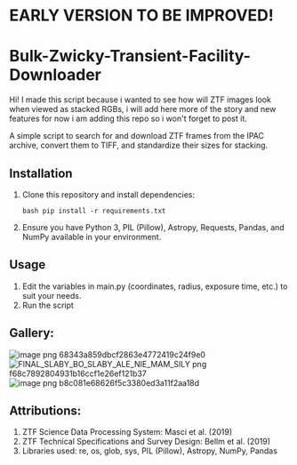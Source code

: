# EARLY VERSION TO BE IMPROVED! 
# Bulk-Zwicky-Transient-Facility-Downloader

Hi! I made this script because i wanted to see how will ZTF images look when viewed as stacked RGBs, i will add here more of the story and new features for now i am adding this repo so i won't forget to post it.

A simple script to search for and download ZTF frames from the IPAC archive, convert them to TIFF, and standardize their sizes for stacking.

## Installation
1. Clone this repository and install dependencies:
   ```
   bash pip install -r requirements.txt

2. Ensure you have Python 3, PIL (Pillow), Astropy, Requests, Pandas, and NumPy available in your environment. 

## Usage
1. Edit the variables in main.py (coordinates, radius, exposure time, etc.) to suit your needs.
2. Run the script

## Gallery:
![image png 68343a859dbcf2863e4772419c24f9e0](https://github.com/user-attachments/assets/cbd57876-5f8f-4edf-bb3c-ddc5803df284)
![FINAL_SLABY_BO_SLABY_ALE_NIE_MAM_SILY png f68c7892804931b16ccf1e26ef121b37](https://github.com/user-attachments/assets/ba7803f7-2f99-454e-a1c7-7fc1eb442baf)
![image png b8c081e68626f5c3380ed3a11f2aa18d](https://github.com/user-attachments/assets/69c4a3ca-b52d-48dc-a1d5-489d6e7dee47)


## Attributions:
1. ZTF Science Data Processing System: Masci et al. (2019)
2. ZTF Technical Specifications and Survey Design: Bellm et al. (2019)
3. Libraries used: re, os, glob, sys, PIL (Pillow), Astropy, NumPy, Pandas  
